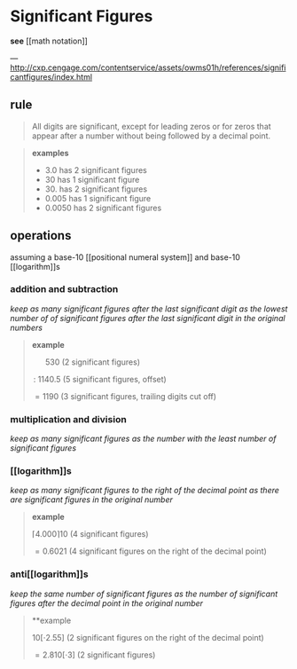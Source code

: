 # Significant Figures

**see** [[math notation]]

&mdash; <http://cxp.cengage.com/contentservice/assets/owms01h/references/significantfigures/index.html>

## rule

> All digits are significant, except for leading zeros or for zeros that appear after a number without being followed by a decimal point.

> **examples**
>
> - $3.0$ has 2 significant figures
> - $30$ has 1 significant figure
> - $30.$ has 2 significant figures
> - $0.005$ has 1 significant figure
> - $0.0050$ has 2 significant figures

## operations

assuming a base-10 [[positional numeral system]] and base-10 [[logarithm]]s

### addition and subtraction

_keep as many significant figures after the last significant digit as the lowest number of of significant figures after the last significant digit in the original numbers_

> **example**
>
> $\ \ \ \ \ \ 530$ (2 significant figures)
>
> $\, : \ 1140.5$ (5 significant figures, offset)
>
> $=1190$ (3 significant figures, trailing digits cut off)

### multiplication and division

_keep as many significant figures as the number with the least number of significant figures_

### [[logarithm]]s

_keep as many significant figures to the right of the decimal point as there are significant figures in the original number_

> **example**
>
> $\lceil 4.000 \rceil 10$ (4 significant figures)
>
> $= 0.6021$ (4 significant figures on the right of the decimal point)

### anti[[logarithm]]s

_keep the same number of significant figures as the number of significant figures after the decimal point in the original number_

> \*\*example
>
> $10[\cdot 2.55]$ (2 significant figures on the right of the decimal point)
>
> $= 2.8 10[\cdot 3]$ (2 significant figures)

